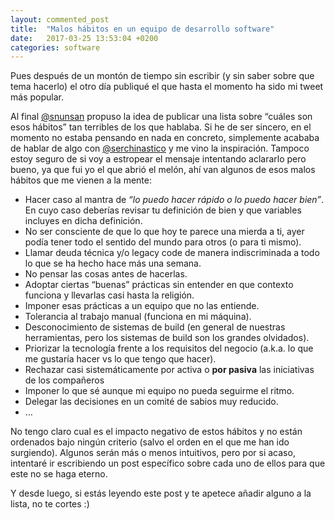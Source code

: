 ```yaml
---
layout: commented_post
title:  "Malos hábitos en un equipo de desarrollo software"
date:   2017-03-25 13:53:04 +0200
categories: software
---
```


Pues después de un montón de tiempo sin escribir (y sin saber sobre que tema hacerlo) el otro día publiqué el que hasta el momento ha sido mi tweet más popular.



Al final [@snunsan](https://twitter.com/snunsan) propuso la idea de publicar una lista sobre “cuáles son esos hábitos” tan terribles de los que hablaba. Si he de ser sincero, en el momento no estaba pensando en nada en concreto, simplemente acababa de hablar de algo con [@serchinastico](https://twitter.com/serchinastico) y me vino la inspiración. Tampoco estoy seguro de si voy a estropear el mensaje intentando aclararlo pero bueno, ya que fui yo el que abrió el melón, ahí van algunos de esos malos hábitos que me vienen a la mente:

* Hacer caso al mantra de _“lo puedo hacer rápido o lo puedo hacer bien”_. En cuyo caso deberías revisar tu definición de bien y que variables incluyes en dicha definición.
* No ser consciente de que lo que hoy te parece una mierda a ti, ayer podía tener todo el sentido del mundo para otros (o para ti mismo).
* Llamar deuda técnica y/o legacy code de manera indiscriminada a todo lo que se ha hecho hace más una semana.
* No pensar las cosas antes de hacerlas.
* Adoptar ciertas “buenas” prácticas sin entender en que contexto funciona y llevarlas casi hasta la religión.
* Imponer esas prácticas a un equipo que no las entiende.
* Tolerancia al trabajo manual (funciona en mi máquina).
* Desconocimiento de sistemas de build (en general de nuestras herramientas, pero los sistemas de build son los grandes olvidados).
* Priorizar la tecnología frente a los requisitos del negocio (a.k.a. lo que me gustaría hacer vs lo que tengo que hacer).
* Rechazar casi sistemáticamente por activa o **por pasiva** las iniciativas de los compañeros
* Imponer lo que sé aunque mi equipo no pueda seguirme el ritmo.
* Delegar las decisiones en un comité de sabios muy reducido.
* …

No tengo claro cual es el impacto negativo de estos hábitos y no están ordenados bajo ningún criterio (salvo el orden en el que me han ido surgiendo). Algunos serán más o menos intuitivos, pero por si acaso, intentaré ir escribiendo un post específico sobre cada uno de ellos para que este no se haga eterno.

Y desde luego, si estás leyendo este post y te apetece añadir alguno a la lista, no te cortes :)
